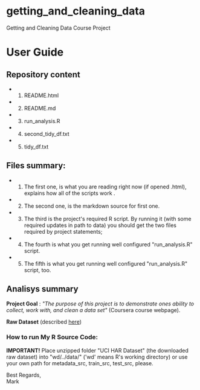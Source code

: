getting_and_cleaning_data
=====================

Getting and Cleaning Data Course Project

User Guide 
==========

Repository content
------------------
* 1. README.html
* 2. README.md
* 3. run_analysis.R
* 4. second_tidy_df.txt
* 5. tidy_df.txt
  
Files summary:
--------------
    
  * 1. The first one, is what you are reading right now (if opened .html), explains how all of the scripts work . 
  * 2. The second one, is the markdown source for first one.  
  * 3. The third is the project's required R script. By running it (with some required updates in path to data) you should get the two files required by project statements;  
  * 4. The fourth is what you get running well configured "run_analysis.R" script.
  * 5. The fifth is what you get running well configured "run_analysis.R" script, too.

Analisys summary
--------------------

**Project Goal** :
*"The purpose of this project is to demonstrate ones ability to collect, work with, and clean a data set"* (Coursera course webpage).

**Raw Dataset** (described [here](http://archive.ics.uci.edu/ml/datasets/Human+Activity+Recognition+Using+Smartphones))

### How to run My R Source Code:

**IMPORTANT!** Place unzipped folder "UCI HAR Dataset" (the downloaded raw dataset) into "wd/../data/" ('wd' means R's working directory) or use your own path for
metadata_src, train_src, test_src, please.

Best Regards,   
Mark


